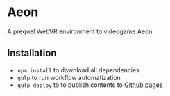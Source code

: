 # Aeon

A prequel WebVR environment to videogame Aeon

## Installation

- `npm install` to download all dependencies
- `gulp` to run workflow automatization
- `gulp deploy` to to publish contents to [Github pages](https://pages.github.com/)
